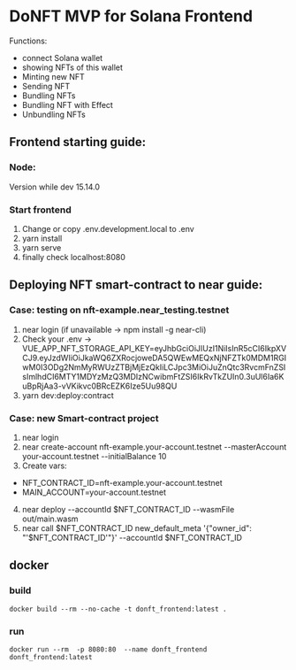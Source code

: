# DoNFT MVP for Solana Frontend

Functions:
- connect Solana wallet
- showing NFTs of this wallet
- Minting new NFT
- Sending NFT
- Bundling NFTs
- Bundling NFT with Effect
- Unbundling NFTs

## Frontend starting guide:

### Node:
Version while dev 15.14.0

### Start frontend
1. Change or copy .env.development.local to .env
2. yarn install
3. yarn serve
4. finally check localhost:8080


## Deploying NFT smart-contract to near guide:

### Case: testing on nft-example.near_testing.testnet

1. near login (if unavailable -> npm install -g near-cli)
2. Check your .env -> VUE_APP_NFT_STORAGE_API_KEY=eyJhbGciOiJIUzI1NiIsInR5cCI6IkpXVCJ9.eyJzdWIiOiJkaWQ6ZXRocjoweDA5QWEwMEQxNjNFZTk0MDM1RGIwM0I3ODg2NmMyRWUzZTBjMjEzQkIiLCJpc3MiOiJuZnQtc3RvcmFnZSIsImlhdCI6MTY1MDYzMzQ3MDIzNCwibmFtZSI6IkRvTkZUIn0.3uUl6Ia6KuBpRjAa3-vVKikvc0BRcEZK6Ize5Uu98QU
3. yarn dev:deploy:contract

### Case: new Smart-contract project

1. near login
2. near create-account nft-example.your-account.testnet --masterAccount your-account.testnet --initialBalance 10
3. Create vars:
- NFT_CONTRACT_ID=nft-example.your-account.testnet
- MAIN_ACCOUNT=your-account.testnet
4. near deploy --accountId $NFT_CONTRACT_ID --wasmFile out/main.wasm
5. near call $NFT_CONTRACT_ID new_default_meta '{"owner_id": "'$NFT_CONTRACT_ID'"}' --accountId $NFT_CONTRACT_ID

## docker

### build

    docker build --rm --no-cache -t donft_frontend:latest .

### run

    docker run --rm  -p 8080:80  --name donft_frontend donft_frontend:latest